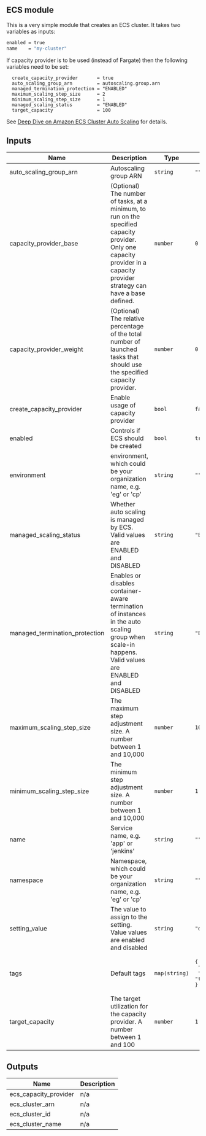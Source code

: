## ECS module

This is a very simple module that creates an ECS cluster. It takes two variables as inputs:

```sh   
enabled = true
name    = "my-cluster"
```

If capacity provider is to be used (instead of Fargate) then the following variables need to be set:

```
  create_capacity_provider       = true
  auto_scaling_group_arn         = autoscaling.group.arn
  managed_termination_protection = "ENABLED"
  maximum_scaling_step_size      = 2
  minimum_scaling_step_size      = 1
  managed_scaling_status         = "ENABLED"
  target_capacity                = 100
```

See [Deep Dive on Amazon ECS Cluster Auto Scaling](https://aws.amazon.com/blogs/containers/deep-dive-on-amazon-ecs-cluster-auto-scaling/) for details.


## Inputs

| Name | Description | Type | Default | Required |
|------|-------------|------|---------|:--------:|
| auto\_scaling\_group\_arn | Autoscaling group ARN | `string` | `""` | no |
| capacity\_provider\_base | (Optional) The number of tasks, at a minimum, to run on the specified capacity provider. Only one capacity provider in a capacity provider strategy can have a base defined. | `number` | `0` | no |
| capacity\_provider\_weight | (Optional) The relative percentage of the total number of launched tasks that should use the specified capacity provider. | `number` | `0` | no |
| create\_capacity\_provider | Enable usage of capacity provider | `bool` | `false` | no |
| enabled | Controls if ECS should be created | `bool` | `true` | no |
| environment | environment, which could be your organization name, e.g. 'eg' or 'cp' | `string` | `""` | no |
| managed\_scaling\_status | Whether auto scaling is managed by ECS. Valid values are ENABLED and DISABLED | `string` | `"ENABLED"` | no |
| managed\_termination\_protection | Enables or disables container-aware termination of instances in the auto scaling group when scale-in happens. Valid values are ENABLED and DISABLED | `string` | `"ENABLED"` | no |
| maximum\_scaling\_step\_size | The maximum step adjustment size. A number between 1 and 10,000 | `number` | `10` | no |
| minimum\_scaling\_step\_size | The minimum step adjustment size. A number between 1 and 10,000 | `number` | `1` | no |
| name | Service name, e.g. 'app' or 'jenkins' | `string` | `""` | no |
| namespace | Namespace, which could be your organization name, e.g. 'eg' or 'cp' | `string` | `""` | no |
| setting\_value | The value to assign to the setting. Value values are enabled and disabled | `string` | `"disabled"` | no |
| tags | Default tags | `map(string)` | <pre>{<br>  "Environment": "development",<br>  "Terraform": "true"<br>}</pre> | no |
| target\_capacity | The target utilization for the capacity provider. A number between 1 and 100 | `number` | `1` | no |

## Outputs

| Name | Description |
|------|-------------|
| ecs\_capacity\_provider | n/a |
| ecs\_cluster\_arn | n/a |
| ecs\_cluster\_id | n/a |
| ecs\_cluster\_name | n/a |

